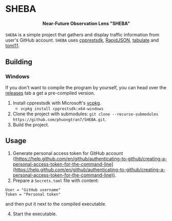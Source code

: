 # SHEBA
<h4 align="center">Near-Future Observation Lens "SHEBA"</h4>

`SHEBA` is a simple project that gathers and display traffic information from user's GitHub account. `SHEBA` uses [cpprestsdk](https://github.com/Microsoft/cpprestsdk), [RapidJSON](https://github.com/Tencent/rapidjson), [tabulate](https://github.com/p-ranav/tabulate) and [toml11](https://github.com/ToruNiina/toml11).

## Building
### Windows

If you don't want to compile the program by yourself, you can head over the [releases](https://github.com/phuongtran7/SHEBA/releases) tab a get a pre-compiled version.

1. Install cpprestsdk with Microsoft's <a href="https://github.com/Microsoft/vcpkg">vcpkg</a>.
    * `vcpkg install cpprestsdk:x64-windows`
2. Clone the project with submodules: `git clone --recurse-submodules https://github.com/phuongtran7/SHEBA.git`.
3. Build the project.

## Usage
1. Generate personal access token for GitHub account ([https://help.github.com/en/github/authenticating-to-github/creating-a-personal-access-token-for-the-command-line](https://help.github.com/en/github/authenticating-to-github/creating-a-personal-access-token-for-the-command-line)).
2. Prepare a `Secrets.toml` file with content:
```
User = "GitHub username"
Token = "Personal token"
```
and then put it next to the compiled executable.

4. Start the executable.